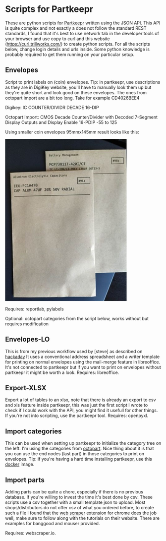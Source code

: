 # Scripts for Partkeepr

These are python scripts for [Partkeepr](https://github.com/partkeepr/PartKeepr) written using the JSON API. This API is quite complex and not exactly a does not follow the standard REST standards, I found that it's best to use network tab in the developer tools of your browser and use copy to curl and this website (https://curl.trillworks.com/) to create python scripts. For all the scripts below, change login details and urls inside. Some python knowledge is probably required to get them running on your particular setup.

## Envelopes

Script to print labels on (coin) envelopes. Tip: in partkeepr, use descriptions as they are in DigiKey website, you'll have to manually look them up but they're quite short and look good on these envelopes. The ones from octopart import are a bit too long. Take for example CD4026BEE4

Digikey: IC COUNTER/DIVIDR DECADE 16-DIP

Octopart Import: CMOS Decade Counter/Divider with Decoded 7-Segment Display Outputs and Display Enable 16-PDIP -55 to 125

Using smaller coin envelopes 95mmx145mm result looks like this:

![example](img/example.jpg)

Requires: reportlab, pylabels

Optional: octopart categories from the script below, works without but requires modification

## Envelopes-LO

This is from my previous workflow used by [steve] as described on [hackaday](https://hackaday.com/2012/10/14/parts-storage-for-all-your-components/) It uses a conventional address spreadsheet and a writer template for printing on normal envelopes using the mail-merge feature in libreoffice. It's not connected to partkeepr but if you want to print on envelopes without partkeepr it might be worth a look. Requires: libreoffice.

## Export-XLSX

Export a lot of tables to an xlsx, note that there is already an export to csv and xls feature inside partkeepr, this was just the first script I wrote to check if I could work with the API, you might find it usefull for other things. If you're not into scripting, use the partkeepr tool. Requires: openpyxl.

## Import categories

This can be used when setting up partkeepr to initialize the category tree on the left. I'm using the categories from [octopart](https://octopart.com/electronic-parts). Nice thing about it is that you can use the end nodes (last part) in those categories to print on envelopes. Tip: if you're having a hard time installing partkeepr, use this [docker](https://github.com/mhubig/docker-partkeepr) image.

## Import parts

Adding parts can be quite a chore, especially if there is no previous database. If you're willing to invest the time it's best done by csv.  These scripts use a csv together with a small template json to upload.  Most shops/distributors do not offer csv of what you ordered before, to create such a file I found that the [web scraper](https://webscraper.io/) extension for chrome does the job well, make sure to follow along with the tutorials on their website. There are examples for banggood and mouser provided.

Requires: webscraper.io.